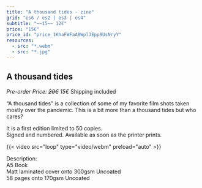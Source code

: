 ```yaml
---
title: "A thousand tides - zine"
grid: "es6 / es2 | es3 | es4"
subtitle: "~~15~~ 12€"
price: "15€"
price_id: "price_1KhaFWFaA8Wpl3Epp9UsNryY"
resources:
  - src: "*.webm"
  - src: "*.jpg"
---
```


## A thousand tides

*Pre-order Price: ~~20€~~ 15€*
Shipping included

“A thousand tides” is a collection of some of my favorite film shots taken mostly over the pandemic. This is a bit more than a thousand tides but who cares?

It is a first edition limited to 50 copies.   
Signed and numbered.
Available as soon as the printer prints.

{{< video src="loop" type="video/webm" preload="auto" >}}


<div class="text-sm">
Description: <br/> 
A5 Book <br/> 
Matt laminated cover onto 300gsm Uncoated <br/> 
58 pages onto 170gsm Uncoated
</div>

